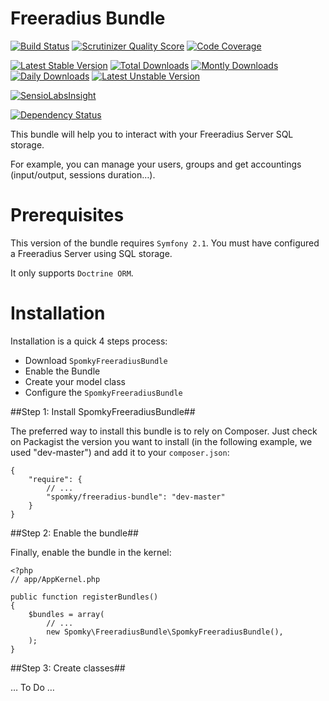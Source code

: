 Freeradius Bundle
=================

[![Build Status](https://travis-ci.org/Spomky/SpomkyFreeradiusBundle.png?branch=master)](https://travis-ci.org/Spomky/SpomkyFreeradiusBundle)
[![Scrutinizer Quality Score](https://scrutinizer-ci.com/g/Spomky/SpomkyFreeradiusBundle/badges/quality-score.png?s=cccff948dcd464bb4cad9c41de533b0aa5c46b17)](https://scrutinizer-ci.com/g/Spomky/SpomkyFreeradiusBundle/)
[![Code Coverage](https://scrutinizer-ci.com/g/Spomky/SpomkyFreeradiusBundle/badges/coverage.png?s=be8ef949515673510864371328ee1b9c69f8b17f)](https://scrutinizer-ci.com/g/Spomky/SpomkyFreeradiusBundle/)

[![Latest Stable Version](https://poser.pugx.org/spomky/freeradius-bundle/v/stable.png)](https://packagist.org/packages/spomky/freeradius-bundle)
[![Total Downloads](https://poser.pugx.org/spomky/freeradius-bundle/downloads.png)](https://packagist.org/packages/spomky/freeradius-bundle)
[![Montly Downloads](https://poser.pugx.org/spomky/freeradius-bundle/d/monthly.png)](https://packagist.org/packages/spomky/freeradius-bundle)
[![Daily Downloads](https://poser.pugx.org/spomky/freeradius-bundle/d/daily.png)](https://packagist.org/packages/spomky/freeradius-bundle)
[![Latest Unstable Version](https://poser.pugx.org/spomky/freeradius-bundle/v/unstable.png)](https://packagist.org/packages/spomky/freeradius-bundle)

[![SensioLabsInsight](https://insight.sensiolabs.com/projects/6bf3be17-dcf9-426a-be64-bbe47ebdc41d/big.png)](https://insight.sensiolabs.com/projects/6bf3be17-dcf9-426a-be64-bbe47ebdc41d)

[![Dependency Status](https://www.versioneye.com/user/projects/52caa89dec1375078b000274/badge.png)](https://www.versioneye.com/user/projects/52caa89dec1375078b000274)

This bundle will help you to interact with your Freeradius Server SQL storage.

For example, you can manage your users, groups and get accountings (input/output, sessions duration…).

# Prerequisites #

This version of the bundle requires `Symfony 2.1`.
You must have configured a Freeradius Server using SQL storage.

It only supports `Doctrine ORM`.

# Installation #

Installation is a quick 4 steps process:

* Download `SpomkyFreeradiusBundle`
* Enable the Bundle
* Create your model class
* Configure the `SpomkyFreeradiusBundle`

##Step 1: Install SpomkyFreeradiusBundle##

The preferred way to install this bundle is to rely on Composer. Just check on Packagist the version you want to install (in the following example, we used "dev-master") and add it to your `composer.json`:

	{
	    "require": {
	        // ...
	        "spomky/freeradius-bundle": "dev-master"
	    }
	}

##Step 2: Enable the bundle##

Finally, enable the bundle in the kernel:

	<?php
	// app/AppKernel.php
	
	public function registerBundles()
	{
	    $bundles = array(
	        // ...
	        new Spomky\FreeradiusBundle\SpomkyFreeradiusBundle(),
	    );
	}

##Step 3: Create classes##

… To Do …